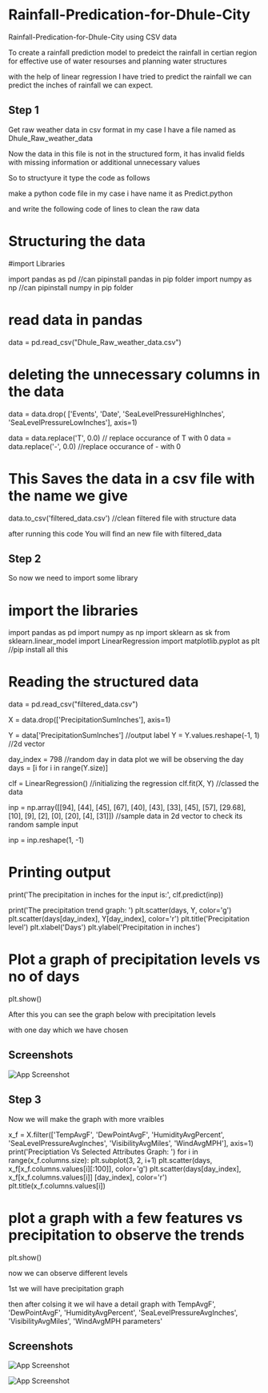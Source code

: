 
# Rainfall-Predication-for-Dhule-City

Rainfall-Predication-for-Dhule-City using CSV data

To create a rainfall prediction model to predeict the rainfall in certian region
for effective use of water resourses and planning water structures

with the help of linear regression I have tried to predict the rainfall
we can predict the inches of rainfall we can expect.





## Step 1

Get raw weather data in csv format in my case I have a file named as Dhule_Raw_weather_data

Now the data in this file is not in the structured form, it has invalid fields with missing information or additional unnecessary values

So to structyure it type the code as follows

make a python code file in my case i have name it as Predict.python

and write the following code of lines to clean the raw data

# Structuring the data
#import Libraries

import pandas as pd  //can pipinstall pandas in pip folder
import numpy as np  //can pipinstall numpy in pip folder

# read data in pandas 
data = pd.read_csv("Dhule_Raw_weather_data.csv")

# deleting the unnecessary columns in the data
data = data.drop(
    ['Events', 'Date', 'SeaLevelPressureHighInches', 'SeaLevelPressureLowInches'], axis=1)

data = data.replace('T', 0.0)  // replace occurance of T with 0
data = data.replace('-', 0.0)  //replace occurance of - with 0

# This Saves the data in a csv file with the name we give 
data.to_csv('filtered_data.csv') //clean filtered file with structure data

after running this code You will find an new file with filtered_data




## Step 2 
So now we need to import some library
# import the libraries
import pandas as pd
import numpy as np
import sklearn as sk
from sklearn.linear_model import LinearRegression
import matplotlib.pyplot as plt //pip install all this

# Reading the structured data
data = pd.read_csv("filtered_data.csv")

X = data.drop(['PrecipitationSumInches'], axis=1)

Y = data['PrecipitationSumInches'] //output label
Y = Y.values.reshape(-1, 1) //2d vector

day_index = 798 //random day in data plot we will be observing the day
days = [i for i in range(Y.size)]

clf = LinearRegression() //initializing the regression
clf.fit(X, Y) //classed the data

inp = np.array([[94], [44], [45], [67], [40], [43], [33], [45],
                [57], [29.68], [10], [9], [2], [0], [20], [4], [31]]) //sample data in 2d vector to check its random sample input

inp = inp.reshape(1, -1)

# Printing output
print('The precipitation in inches for the input is:', clf.predict(inp))

print('The precipitation trend graph: ')
plt.scatter(days, Y, color='g')
plt.scatter(days[day_index], Y[day_index], color='r')
plt.title('Precipitation level')
plt.xlabel('Days')
plt.ylabel('Precipitation in inches')

# Plot a graph of precipitation levels vs no of days
plt.show()

After this you can see the graph below with precipitation levels

with one day which we have chosen

## Screenshots

![App Screenshot](https://user-images.githubusercontent.com/72987607/180610021-eda0ce54-1fb7-45c7-829f-c1f28fd372f9.png)


## Step 3

Now we will make the graph with more vraibles 

x_f = X.filter(['TempAvgF', 'DewPointAvgF', 'HumidityAvgPercent',
                'SeaLevelPressureAvgInches', 'VisibilityAvgMiles',
                'WindAvgMPH'], axis=1)
print('Preciptiation Vs Selected Attributes Graph: ')
for i in range(x_f.columns.size):
    plt.subplot(3, 2, i+1)
    plt.scatter(days, x_f[x_f.columns.values[i][:100]], color='g')
    plt.scatter(days[day_index], x_f[x_f.columns.values[i]]
                [day_index], color='r')
    plt.title(x_f.columns.values[i])

# plot a graph with a few features vs precipitation to observe the trends
plt.show()

now we can observe different levels 

1st we will have precipitation graph 

then after colsing it we wil have a detail graph with TempAvgF', 'DewPointAvgF', 'HumidityAvgPercent',
                'SeaLevelPressureAvgInches', 'VisibilityAvgMiles',
                'WindAvgMPH parameters'




## Screenshots

![App Screenshot](https://drive.google.com/file/d/1Z0yC_VUbRrrPBfHHl6wvqxHHp_ZlVtSx/view?usp=sharing)

![App Screenshot](https://drive.google.com/file/d/1floIzpob5dx_UyAE9T4mNY0K_YupFj9M/view?usp=sharing)


